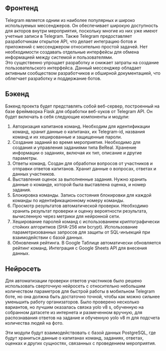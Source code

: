 ## Фронтенд
Telegram является одним из наиболее популярных и широко используемых мессенджеров. Он обеспечивает широкую доступность для акторов внутри мероприятия, поскольку многие из них уже имеют учетные записи в Telegram.
Также Telegram предоставляет разработчикам открытое API, что делает интеграцию ботов и приложений с мессенджером относительно простой задачей. Нет необходимости создавать отдельные интерфейсы для обмена информацией между системой и пользователями.  
Это существенно упрощает разработку и снижает затраты на создание пользовательского интерфейса.
Данный мессенджер обладает активным сообществом разработчиков и обширной документацией, что облегчает разработку и поддержание ботов.

## Бэкенд 
Бэкенд проекта будет представлять собой веб-сервер, построенный на базе фреймворка Flask для обработки веб-хуков от Telegram API. Он будет включать в себя следующие компоненты и модули:
1. Авторизация капитанов команд. Необходим для идентификации команд, хранит данные о капитанах, их Telegram-id, названия команд и их хешированные и защищенные пароли.
2. Создание заданий во время мероприятия. Необходимо для создания и управления заданиями типа BeReal. Хранение информации о заданиях, включая их тип, описание и другие параметры.
3. Ответы команд. Создан для обработки вопросов от участников и отправки ответов капитанов. Хранит данные о вопросах, ответах и данных участников.
4. Выставления оценок за выполненные задания. Нужно хранить данные о команде, которой была выставлена оценка, и номер задания.
5. Блокировка команды. Запись состояния блокировки для каждой команды по идентификационному номеру команды.
6. Просмотр результатов автоматической проверки. Необходимо хранить результат проверки и оценку вероятности результата, вычисленную через метрики для нейронной сети. 
7. Хеширование паролей команд с использованием криптографически стойких алгоритмов (SHA-256 или bcrypt). Использование параметризованных запросов для защиты от SQL-инъекций при взаимодействии с базой данных.
8. Обновления рейтинга. В Google Таблице автоматически обновляется рейтинг команд. Интеграция с Google Sheets API для внесения данных.

## Нейросеть
Для автоматизации проверки ответов участников было решено использовать сверточную нейросеть с относительно небольшим количеством параметров для быстрой работы в мобильном Telegram боте, но она должна быть достаточно точной, чтобы как можно сильнее уменьшить работу организаторов. Было проверено несколько вариантов, но лучшим оказалась связка yolo v8 s, обученную на собранном датасете из интернета и размеченном вручную, для распознавания ответов на задание и обученную yolo v8 m для подсчета количества людей на фото.

Эти модули будут взаимодействовать с базой данных PostgreSQL, где будут храниться данные о капитанах команд, заданиях, ответах, оценках и других сущностях, связанных с проведением мероприятия.

